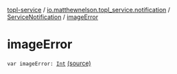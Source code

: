 [topl-service](../../index.md) / [io.matthewnelson.topl_service.notification](../index.md) / [ServiceNotification](index.md) / [imageError](./image-error.md)

# imageError

`var imageError: `[`Int`](https://kotlinlang.org/api/latest/jvm/stdlib/kotlin/-int/index.html) [(source)](https://github.com/05nelsonm/TorOnionProxyLibrary-Android/blob/master/topl-service/src/main/java/io/matthewnelson/topl_service/notification/ServiceNotification.kt#L117)